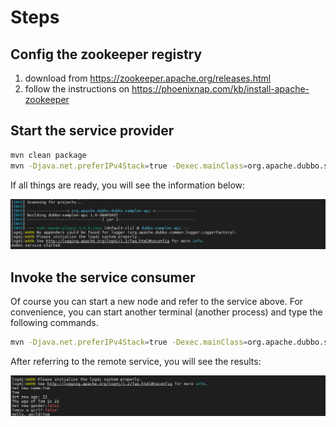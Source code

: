 
# Steps

## Config the zookeeper registry

1. download from https://zookeeper.apache.org/releases.html
2. follow the instructions on https://phoenixnap.com/kb/install-apache-zookeeper

## Start the service provider

```bash
mvn clean package
mvn -Djava.net.preferIPv4Stack=true -Dexec.mainClass=org.apache.dubbo.samples.provider.Application exec:java
```

If all things are ready, you will see the information below:

![build successfully](results/service_start.png)


## Invoke the service consumer

Of course you can start a new node and refer to the service above. For convenience, you can start another terminal (another process) and type the following commands.

```bash
mvn -Djava.net.preferIPv4Stack=true -Dexec.mainClass=org.apache.dubbo.samples.client.Application exec:java
```

After referring to the remote service, you will see the results:

![RPC](results/remote_reference.png)

